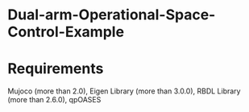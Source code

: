 # Dual-arm-Operational-Space-Control-Example

# Requirements
Mujoco (more than 2.0), Eigen Library (more than 3.0.0), RBDL Library (more than 2.6.0), qpOASES

